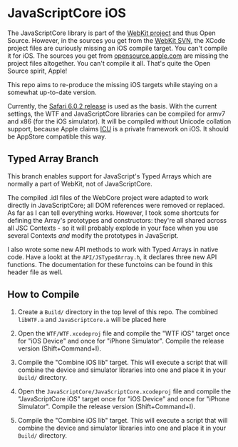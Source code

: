 # JavaScriptCore iOS

The JavaScriptCore library is part of the [WebKit project](http://www.webkit.org/) and thus Open Source. However, in the sources you get from the [WebKit SVN](https://svn.webkit.org/repository/webkit/trunk), the XCode project files are curiously missing an iOS compile target. You can't compile it for iOS. The sources you get from [opensource.apple.com](http://opensource.apple.com/release/ios-601/) are missing the project files altogether. You can't compile it all. That's quite the Open Source spirit, Apple!

This repo aims to re-produce the missing iOS targets while staying on a somewhat up-to-date version.

Currently, the [Safari 6.0.2 release](https://svn.webkit.org/repository/webkit/releases/Apple/Safari%206.0.2/) is used as the basis. With the current settings, the WTF and JavaScriptCore libraries can be compiled for armv7 and x86 (for the iOS simulator). It will be compiled without Unicode collation support, because Apple claims [ICU](http://site.icu-project.org/) is a private framework on iOS. It should be AppStore compatible this way.

## Typed Array Branch

This branch enables support for JavaScript's Typed Arrays which are normally a part of WebKit, not of JavaScriptCore. 

The compiled .idl files of the WebCore project were adapted to work directly in JavaScriptCore; all DOM references were removed or replaced. As far as I can tell everything works. However, I took some shortcuts for defining the Array's prototypes and constructors: they're all shared across all JSC Contexts - so it will probably explode in your face when you use several Contexts _and_ modify the prototypes in JavaScript.

I also wrote some new API methods to work with Typed Arrays in native code. Have a lookt at the `API/JSTypedArray.h`, it declares three new API functions. The documentation for these functoins can be found in this header file as well.

## How to Compile

1. Create a `Build/` directory in the top level of this repo. The combined `libWTF.a` and `JavaScriptCore.a` will be placed here

2. Open the `WTF/WTF.xcodeproj` file and compile the "WTF iOS" target once for "iOS Device" and once for "iPhone Simulator". Compile the release version (Shift+Command+I).
3. Compile the "Combine iOS lib" target. This will execute a script that will combine the device and simulator libraries into one and place it in your `Build/` directory.

4. Open the `JavaScriptCore/JavaScriptCore.xcodeproj` file and compile the "JavaScriptCore iOS" target once for "iOS Device" and once for "iPhone Simulator". Compile the release version (Shift+Command+I).
5. Compile the "Combine iOS lib" target. This will execute a script that will combine the device and simulator libraries into one and place it in your `Build/` directory.
